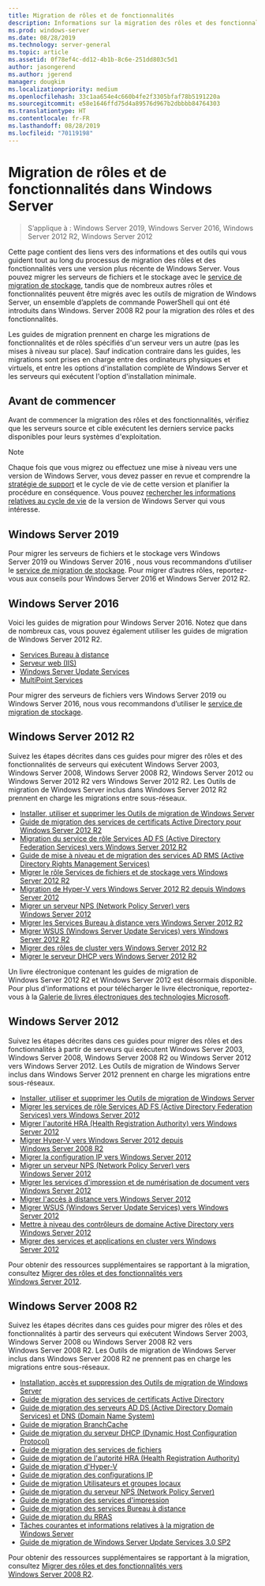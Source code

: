 ```yaml
---
title: Migration de rôles et de fonctionnalités
description: Informations sur la migration des rôles et des fonctionnalités vers une version plus récente de Windows Server.
ms.prod: windows-server
ms.date: 08/28/2019
ms.technology: server-general
ms.topic: article
ms.assetid: 0f78ef4c-dd12-4b1b-8c6e-251dd803c5d1
author: jasongerend
ms.author: jgerend
manager: dougkim
ms.localizationpriority: medium
ms.openlocfilehash: 33c1aa654e4c660b4fe2f3305bfaf78b5191220a
ms.sourcegitcommit: e58e1646ffd75d4a89576d967b2dbbbb84764303
ms.translationtype: HT
ms.contentlocale: fr-FR
ms.lasthandoff: 08/28/2019
ms.locfileid: "70119198"
---
```

# <a name="migrating-roles-and-features-in-windows-server"></a>Migration de rôles et de fonctionnalités dans Windows Server

> S’applique à : Windows Server 2019, Windows Server 2016, Windows Server 2012 R2, Windows Server 2012

Cette page contient des liens vers des informations et des outils qui vous guident tout au long du processus de migration des rôles et des fonctionnalités vers une version plus récente de Windows Server. Vous pouvez migrer les serveurs de fichiers et le stockage avec le [service de migration de stockage](../storage/storage-migration-service/overview.md), tandis que de nombreux autres rôles et fonctionnalités peuvent être migrés avec les outils de migration de Windows Server, un ensemble d’applets de commande PowerShell qui ont été introduits dans Windows. Server 2008 R2 pour la migration des rôles et des fonctionnalités.

Les guides de migration prennent en charge les migrations de fonctionnalités et de rôles spécifiés d'un serveur vers un autre (pas les mises à niveau sur place). Sauf indication contraire dans les guides, les migrations sont prises en charge entre des ordinateurs physiques et virtuels, et entre les options d'installation complète de Windows Server et les serveurs qui exécutent l'option d'installation minimale.

## <a name="before-you-begin"></a>Avant de commencer

Avant de commencer la migration des rôles et des fonctionnalités, vérifiez que les serveurs source et cible exécutent les derniers service packs disponibles pour leurs systèmes d'exploitation. 

> [!NOTE]
> Chaque fois que vous migrez ou effectuez une mise à niveau vers une version de Windows Server, vous devez passer en revue et comprendre la [stratégie de support](https://support.microsoft.com/lifecycle) et le cycle de vie de cette version et planifier la procédure en conséquence. Vous pouvez [rechercher les informations relatives au cycle de vie](https://support.microsoft.com/lifecycle) de la version de Windows Server qui vous intéresse.

## <a name="windows-server-2019"></a>Windows Server 2019

Pour migrer les serveurs de fichiers et le stockage vers Windows Server 2019 ou Windows Server 2016 , nous vous recommandons d’utiliser le [service de migration de stockage](../storage/storage-migration-service/overview.md). Pour migrer d’autres rôles, reportez-vous aux conseils pour Windows Server 2016 et Windows Server 2012 R2.

## <a name="windows-server-2016"></a>Windows Server 2016

Voici les guides de migration pour Windows Server 2016. Notez que dans de nombreux cas, vous pouvez également utiliser les guides de migration de Windows Server 2012 R2.

- [Services Bureau à distance](https://technet.microsoft.com/windows-server-docs/compute/remote-desktop-services/migrate-rds-role-services)
- [Serveur web (IIS)](https://www.iis.net/downloads/microsoft/web-deploy)
- [Windows Server Update Services](https://technet.microsoft.com/library/hh852339.aspx)
- [MultiPoint Services](https://technet.microsoft.com/windows-server-docs/compute/remote-desktop-services/multipoint-services/multipoint-services-migrate)

Pour migrer des serveurs de fichiers vers Windows Server 2019 ou Windows Server 2016, nous vous recommandons d’utiliser le [service de migration de stockage](../storage/storage-migration-service/overview.md).

## <a name="windows-server-2012-r2"></a>Windows Server 2012 R2

Suivez les étapes décrites dans ces guides pour migrer des rôles et des fonctionnalités de serveurs qui exécutent Windows Server 2003, Windows Server 2008, Windows Server 2008 R2, Windows Server 2012 ou Windows Server 2012 R2 vers Windows Server 2012 R2. Les Outils de migration de Windows Server inclus dans Windows Server 2012 R2 prennent en charge les migrations entre sous-réseaux.

- [Installer, utiliser et supprimer les Outils de migration de Windows Server](https://technet.microsoft.com/library/jj134202.aspx)
- [Guide de migration des services de certificats Active Directory pour Windows Server 2012 R2](https://technet.microsoft.com/library/dn486797.aspx)
- [Migration du service de rôle Services AD FS (Active Directory Federation Services) vers Windows Server 2012 R2](https://technet.microsoft.com/library/dn486815.aspx)
- [Guide de mise à niveau et de migration des services AD RMS (Active Directory Rights Management Services)](https://technet.microsoft.com/library/cc754277.aspx)
- [Migrer le rôle Services de fichiers et de stockage vers Windows Server 2012 R2](https://technet.microsoft.com/library/dn479292.aspx)
- [Migration de Hyper-V vers Windows Server 2012 R2 depuis Windows Server 2012](https://technet.microsoft.com/library/dn486799.aspx)
- [Migrer un serveur NPS (Network Policy Server) vers Windows Server 2012](https://technet.microsoft.com/library/hh831652)
- [Migrer les Services Bureau à distance vers Windows Server 2012 R2](https://technet.microsoft.com/library/dn479239.aspx)
- [Migrer WSUS (Windows Server Update Services) vers Windows Server 2012 R2](https://technet.microsoft.com/library/hh852339.aspx)
- [Migrer des rôles de cluster vers Windows Server 2012 R2](https://technet.microsoft.com/library/dn530779.aspx)
- [Migrer le serveur DHCP vers Windows Server 2012 R2](https://technet.microsoft.com/library/dn495425.aspx)

Un livre électronique contenant les guides de migration de Windows Server 2012 R2 et Windows Server 2012 est désormais disponible. Pour plus d'informations et pour télécharger le livre électronique, reportez-vous à la [Galerie de livres électroniques des technologies Microsoft](https://social.technet.microsoft.com/wiki/contents/articles/11608.e-book-gallery-for-microsoft-technologies.aspx#MigrateRoles).

## <a name="windows-server-2012"></a>Windows Server 2012

Suivez les étapes décrites dans ces guides pour migrer des rôles et des fonctionnalités à partir de serveurs qui exécutent Windows Server 2003, Windows Server 2008, Windows Server 2008 R2 ou Windows Server 2012 vers Windows Server 2012. Les Outils de migration de Windows Server inclus dans Windows Server 2012 prennent en charge les migrations entre sous-réseaux.

- [Installer, utiliser et supprimer les Outils de migration de Windows Server](https://technet.microsoft.com/library/jj134202)
- [Migrer les services de rôle Services AD FS (Active Directory Federation Services) vers Windows Server 2012](https://technet.microsoft.com/library/jj647765)
- [Migrer l'autorité HRA (Health Registration Authority) vers Windows Server 2012](https://technet.microsoft.com/library/hh831513)
- [Migrer Hyper-V vers Windows Server 2012 depuis Windows Server 2008 R2](https://technet.microsoft.com/library/jj574113)
- [Migrer la configuration IP vers Windows Server 2012](https://technet.microsoft.com/library/jj574133)
- [Migrer un serveur NPS (Network Policy Server) vers Windows Server 2012](https://technet.microsoft.com/library/hh831652)
- [Migrer les services d'impression et de numérisation de document vers Windows Server 2012](https://technet.microsoft.com/library/jj134150)
- [Migrer l'accès à distance vers Windows Server 2012](https://technet.microsoft.com/library/hh831423)
- [Migrer WSUS (Windows Server Update Services) vers Windows Server 2012](https://technet.microsoft.com/library/hh852339)
- [Mettre à niveau des contrôleurs de domaine Active Directory vers Windows Server 2012](https://technet.microsoft.com/library/hh994618.aspx)
- [Migrer des services et applications en cluster vers Windows Server 2012](https://technet.microsoft.com/library/dn486790.aspx)
 

Pour obtenir des ressources supplémentaires se rapportant à la migration, consultez [Migrer des rôles et des fonctionnalités vers Windows Server 2012](https://technet.microsoft.com/library/jj134039).

## <a name="windows-server-2008-r2"></a>Windows Server 2008 R2

Suivez les étapes décrites dans ces guides pour migrer des rôles et des fonctionnalités à partir des serveurs qui exécutent Windows Server 2003, Windows Server 2008 ou Windows Server 2008 R2 vers Windows Server 2008 R2. Les Outils de migration de Windows Server inclus dans Windows Server 2008 R2 ne prennent pas en charge les migrations entre sous-réseaux.

- [Installation, accès et suppression des Outils de migration de Windows Server](https://technet.microsoft.com/library/dd379545)
- [Guide de migration des services de certificats Active Directory](https://technet.microsoft.com/library/ee126170)
- [Guide de migration des serveurs AD DS (Active Directory Domain Services) et DNS (Domain Name System)](https://technet.microsoft.com/library/dd379558)
- [Guide de migration BranchCache](https://technet.microsoft.com/library/dd548365)
- [Guide de migration du serveur DHCP (Dynamic Host Configuration Protocol)](https://technet.microsoft.com/library/dd379535)
- [Guide de migration des services de fichiers](https://technet.microsoft.com/library/dd379487)
- [Guide de migration de l'autorité HRA (Health Registration Authority)](https://technet.microsoft.com/library/ee791829)
- [Guide de migration d'Hyper-V](https://technet.microsoft.com/library/ee849855)
- [Guide de migration des configurations IP](https://technet.microsoft.com/library/dd379537)
- [Guide de migration Utilisateurs et groupes locaux](https://technet.microsoft.com/library/dd379531)
- [Guide de migration du serveur NPS (Network Policy Server)](https://technet.microsoft.com/library/ee791849)
- [Guide de migration des services d'impression](https://technet.microsoft.com/library/dd379488)
- [Guide de migration des services Bureau à distance](https://technet.microsoft.com/library/ff849223)
- [Guide de migration du RRAS](https://technet.microsoft.com/library/ee822825)
- [Tâches courantes et informations relatives à la migration de Windows Server](https://technet.microsoft.com/library/ff400258)
- [Guide de migration de Windows Server Update Services 3.0 SP2](https://technet.microsoft.com/library/ee822826)
 
Pour obtenir des ressources supplémentaires se rapportant à la migration, consultez [Migrer des rôles et des fonctionnalités vers Windows Server 2008 R2](https://technet.microsoft.com/library/dd365353).

